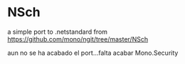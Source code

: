 # NSch
a simple port to .netstandard from https://github.com/mono/ngit/tree/master/NSch

aun no se ha acabado el port...falta acabar Mono.Security
